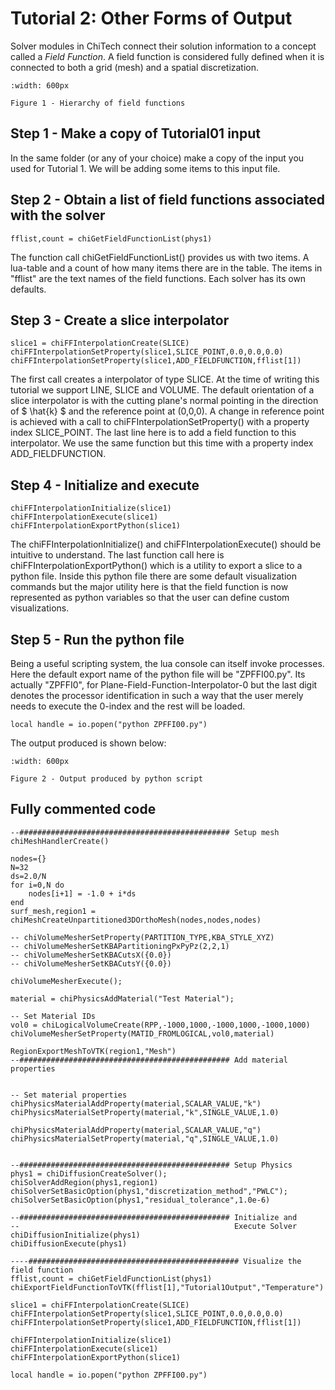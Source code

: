 # Tutorial 2: Other Forms of Output

Solver modules in ChiTech connect their solution information to a concept
called a *Field Function*. A field function is considered fully defined
when it is connected to both a grid (mesh) and a spatial discretization.

```{figure} /images/physics/field_function_hierarchy.png
:width: 600px

Figure 1 - Hierarchy of field functions
```

## Step 1 - Make a copy of Tutorial01 input
In the same folder (or any of your choice) make a copy of the input you used for Tutorial 1.
We will be adding some items to this input file.

## Step 2 - Obtain a list of field functions associated with the solver

```
fflist,count = chiGetFieldFunctionList(phys1)
```

The function call chiGetFieldFunctionList() provides us with two items. A
lua-table and a count of how many items there are in the table. The items
in "fflist" are the text names of the field functions. Each solver has its
own defaults.

## Step 3 - Create a slice interpolator

```
slice1 = chiFFInterpolationCreate(SLICE)
chiFFInterpolationSetProperty(slice1,SLICE_POINT,0.0,0.0,0.0)
chiFFInterpolationSetProperty(slice1,ADD_FIELDFUNCTION,fflist[1])
```

The first call creates a interpolator of type SLICE. At the time of writing this
tutorial we support LINE, SLICE and VOLUME. The default orientation of a slice
interpolator is with the cutting plane's normal pointing in the direction
of $ \hat{k} $ and the reference point at (0,0,0). A change in reference
point is achieved with a call to chiFFInterpolationSetProperty() with
a property index SLICE_POINT. The last line here is to add a field function to
this interpolator. We use the same function but this time with a property index
ADD_FIELDFUNCTION.

## Step 4 - Initialize and execute

```
chiFFInterpolationInitialize(slice1)
chiFFInterpolationExecute(slice1)
chiFFInterpolationExportPython(slice1)
```

The chiFFInterpolationInitialize() and chiFFInterpolationExecute() should be
intuitive to understand. The last function call here is chiFFInterpolationExportPython()
which is a utility to export a slice to a python file. Inside this python
file there are some default visualization commands but the major utility here
is that the field function is now represented as python variables so that
the user can define custom visualizations.

## Step 5 - Run the python file

Being a useful scripting system, the lua console can itself invoke processes.
Here the default export name of the python file will be "ZPFFI00.py". Its
actually "ZPFFI0", for Plane-Field-Function-Interpolator-0 but the last digit
denotes the processor identification in
such a way that the user merely needs to execute the 0-index and the rest will
be loaded.

```
local handle = io.popen("python ZPFFI00.py")
```

The output produced is shown below:

```{figure} /images/physics/ff_output.png
:width: 600px

Figure 2 - Output produced by python script
```

## Fully commented code

```
--############################################### Setup mesh
chiMeshHandlerCreate()

nodes={}
N=32
ds=2.0/N
for i=0,N do
    nodes[i+1] = -1.0 + i*ds
end
surf_mesh,region1 = chiMeshCreateUnpartitioned3DOrthoMesh(nodes,nodes,nodes)

-- chiVolumeMesherSetProperty(PARTITION_TYPE,KBA_STYLE_XYZ)
-- chiVolumeMesherSetKBAPartitioningPxPyPz(2,2,1)
-- chiVolumeMesherSetKBACutsX({0.0})
-- chiVolumeMesherSetKBACutsY({0.0})

chiVolumeMesherExecute();

material = chiPhysicsAddMaterial("Test Material");

-- Set Material IDs
vol0 = chiLogicalVolumeCreate(RPP,-1000,1000,-1000,1000,-1000,1000)
chiVolumeMesherSetProperty(MATID_FROMLOGICAL,vol0,material)

RegionExportMeshToVTK(region1,"Mesh")
--############################################### Add material properties


-- Set material properties
chiPhysicsMaterialAddProperty(material,SCALAR_VALUE,"k")
chiPhysicsMaterialSetProperty(material,"k",SINGLE_VALUE,1.0)

chiPhysicsMaterialAddProperty(material,SCALAR_VALUE,"q")
chiPhysicsMaterialSetProperty(material,"q",SINGLE_VALUE,1.0)


--############################################### Setup Physics
phys1 = chiDiffusionCreateSolver();
chiSolverAddRegion(phys1,region1)
chiSolverSetBasicOption(phys1,"discretization_method","PWLC");
chiSolverSetBasicOption(phys1,"residual_tolerance",1.0e-6)

--############################################### Initialize and
--                                                Execute Solver
chiDiffusionInitialize(phys1)
chiDiffusionExecute(phys1)

----############################################### Visualize the field function
fflist,count = chiGetFieldFunctionList(phys1)
chiExportFieldFunctionToVTK(fflist[1],"Tutorial1Output","Temperature")

slice1 = chiFFInterpolationCreate(SLICE)
chiFFInterpolationSetProperty(slice1,SLICE_POINT,0.0,0.0,0.0)
chiFFInterpolationSetProperty(slice1,ADD_FIELDFUNCTION,fflist[1])

chiFFInterpolationInitialize(slice1)
chiFFInterpolationExecute(slice1)
chiFFInterpolationExportPython(slice1)

local handle = io.popen("python ZPFFI00.py")
```
